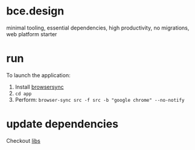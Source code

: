 # bce.design

minimal tooling, essential dependencies, high productivity, no migrations, web platform starter

# run

To launch the application:

1. Install [browsersync](https://www.browsersync.io)
2. `cd app`
3. Perform: `browser-sync src -f src -b "google chrome" --no-notify`

# update dependencies

Checkout [libs](../libs/README.md)
